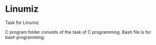 # Linumiz
Task for Linumiz

C program folder consists of the task of C programming.
Bash file is for bash programming.
